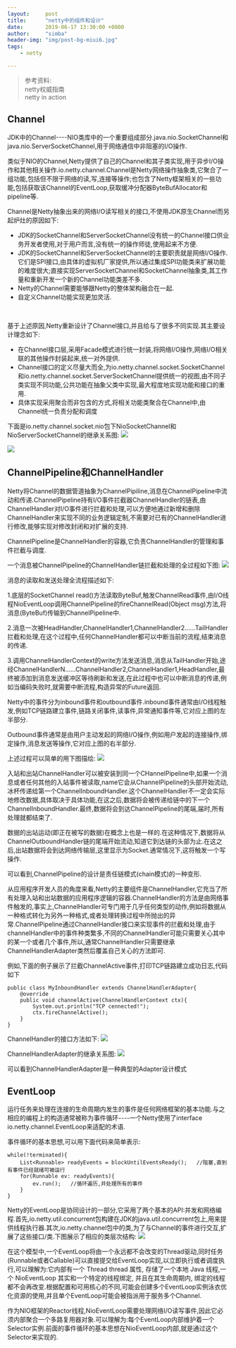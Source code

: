 ```yaml
---
layout:     post
title:      "netty中的组件和设计"
date:       2019-06-17 13:30:00 +0800
author:     "simba"
header-img: "img/post-bg-miui6.jpg"
tags:
    - netty

---
```


> 参考资料:<br>
netty权威指南<br>
netty in action

##	Channel
JDK中的Channel----NIO类库中的一个重要组成部分.java.nio.SocketChannel和java.nio.ServerSocketChannel,用于网络通信中非阻塞的I/O操作.<br>

类似于NIO的Channel,Netty提供了自己的Channel和其子类实现,用于异步I/O操作和其他相关操作.io.netty.channel.Channel是Netty网络操作抽象类,它聚合了一组功能,包括但不限于网络的读,写,连接等操作;也包含了Netty框架相关的一些功能,包括获取该Channel的EventLoop,获取缓冲分配器ByteBufAllocator和pipeline等.<br>

Channel是Netty抽象出来的网络I/O读写相关的接口,不使用JDK原生Channel而另起炉灶的原因如下:
*	JDK的SocketChannel和ServerSocketChannel没有统一的Channel接口供业务开发者使用,对于用户而言,没有统一的操作师徒,使用起来不方便.
*	JDK的SocketChannel和ServerSocketChannel的主要职责就是网络I/O操作.它们是SPI接口,由具体的虚拟机厂家提供,所以通过集成SPI功能类来扩展功能的难度很大;直接实现ServerSocketChannel和SocketChannel抽象类,其工作量和重新开发一个新的Channel功能类差不多.
*	Netty的Channel需要能够跟Netty的整体架构融合在一起.
*	自定义Channel功能实现更加灵活.
<br>

基于上述原因,Netty重新设计了Channel接口,并且给与了很多不同实现.其主要设计理念如下:
*	在Channel接口层,采用Facade模式进行统一封装,将网络I/O操作,网络I/O相关联的其他操作封装起来,统一对外提供.
*	Channel接口的定义尽量大而全,为io.netty.channel.socket.SocketChannel和io.netty.channel.socket.ServerSocketChannel提供统一的视图,由不同子类实现不同功能,公共功能在抽象父类中实现,最大程度地实现功能和接口的重用.
*	具体实现采用聚合而非包含的方式,将相关功能类聚合在Channel中,由Channel统一负责分配和调度

下面是io.netty.channel.socket.nio包下NioSocketChannel和NioServerSocketChannel的继承关系图:
![](https://s2.ax1x.com/2019/07/05/ZdOgjf.png)

![](https://s2.ax1x.com/2019/07/05/ZdOWDS.png)


##	ChannelPipeline和ChannelHandler
Netty将Channel的数据管道抽象为ChannelPipiline,消息在ChannelPipeline中流动和传递.ChannelPipeline持有I/O事件拦截器ChannelHandler的链表,由ChannelHandler对I/O事件进行拦截和处理,可以方便地通过新增和删除ChannelHandler来实现不同的业务逻辑定制,不需要对已有的ChannelHandler进行修改,能够实现对修改封闭和对扩展的支持.<br>

ChannelPipeline是ChannelHandler的容器,它负责ChannelHandler的管理和事件拦截与调度.<br>

一个消息被ChannelPipeline的ChannelHandler链拦截和处理的全过程如下图:
![](https://s2.ax1x.com/2019/07/05/ZdOnXT.png)

消息的读取和发送处理全流程描述如下:<br>

1.底层的SocketChannel read()方法读取ByteBuf,触发ChannelRead事件,由I/O线程NioEventLoop调用ChannelPipeline的fireChannelRead(Object msg)方法,将消息(ByteBuf)传输到ChannelPipeline中.<br>

2.消息一次被HeadHandler,ChannelHandler1,ChannelHandler2......TailHandler拦截和处理,在这个过程中,任何ChannelHandler都可以中断当前的流程,结束消息的传递.<br>

3.调用ChannelHandlerContext的write方法发送消息,消息从TailHandler开始,途经ChannelHandlerN......ChannelHandler2,ChannelHandler1,HeadHandler,最终被添加到消息发送缓冲区等待刷新和发送,在此过程中也可以中断消息的传递,例如当编码失败时,就需要中断流程,构造异常的Future返回.<br>


Netty中的事件分为inbound事件和outbound事件.inbound事件通常由I/O线程触发,例如TCP链路建立事件,链路关闭事件,读事件,异常通知事件等,它对应上图的左半部分.<br>

Outbound事件通常是由用户主动发起的网络I/O操作,例如用户发起的连接操作,绑定操作,消息发送等操作,它对应上图的右半部分.<br>

上述过程可以简单的用下图描绘:
![](https://s2.ax1x.com/2019/07/05/ZdXDqU.png)

入站和出站ChannelHandler可以被安装到同一个CHannelPipeline中,如果一个消息或者任何其他的入站事件被读取,name它会从ChannelPipeline的头部开始流动,冰杯传递给第一个ChannelInboundHandler.这个ChannelHandler不一定会实际地修改数据,具体取决于具体功能,在这之后,数据将会被传递给链中的下一个ChannelInboundHandler.最终,数据将会到达ChannelPipeline的尾端,届时,所有处理就都结束了.<br>

数据的出站运动(即正在被写的数据)在概念上也是一样的.在这种情况下,数据将从ChannelOutboundHandler链的尾端开始流动,知道它到达链的头部为止.在这之后,出站数据将会到达网络传输层,这里显示为Socket.通常情况下,这将触发一个写操作.<br>

可以看到,ChannelPipeline的设计是责任链模式(chain模式)的一种变形.


从应用程序开发人员的角度来看,Netty的主要组件是ChannelHandler,它充当了所有处理入站和出站数据的应用程序逻辑的容器.ChannelHandler的方法是由网络事件触发的,事实上,ChannelHandler可专门用于几乎任何类型的动作,例如将数据从一种格式转化为另外一种格式,或者处理转换过程中所抛出的异常.ChannelPipeline通过ChannelHandler接口来实现事件的拦截和处理,由于channelHandler中的事件种类繁多,不同的ChannelHandler可能只需要关心其中的某一个或者几个事件,所以,通常ChannelHandler只需要继承ChannelHandlerAdapter类然后覆盖自己关心的方法即可.<br>

例如,下面的例子展示了拦截ChannelActive事件,打印TCP链路建立成功日志,代码如下
```
public class MyInboundHandler extends ChannelHandlerAdapter{
	@override
	public void channelActive(ChannelHandlerContext ctx){
		System.out.println("TCP cennected!");
		ctx.fireChannelActive();
	}
}
```

ChannelHandler的接口方法如下:
![](https://s2.ax1x.com/2019/07/05/Zdx2Gj.png)

ChannelHandlerAdapter的继承关系图:
![](https://s2.ax1x.com/2019/07/05/ZdxhMq.png)

可以看到ChannelHandlerAdapter是一种典型的Adapter设计模式<br>


##	EventLoop
运行任务来处理在连接的生命周期内发生的事件是任何网络框架的基本功能.与之相应的编程上的构造通常被称为事件循环----一个Netty使用了interface io.netty.channel.EventLoop来适配的术语.<br>

事件循环的基本思想,可以用下面代码来简单表示:
```
while(!terminated){
	List<Runnable> readyEvents = blockUntilEventsReady();	//阻塞,直到有事件已经就绪可被运行
	for(Runnable ev: readyEvents){
		ev.run();	//循环遍历,并处理所有的事件
	}
}
```

Netty的EventLoop是协同设计的一部分,它采用了两个基本的API:并发和网络编程.首先,io.netty.util.concurrent包构建在JDK的java.util.concurrent包上,用来提供线程执行器.其次,io.netty.channel包中的类,为了与Channel的事件进行交互,扩展了这些接口/类.下图展示了相应的类层次结构:
![](https://s2.ax1x.com/2019/07/06/Z0p6N8.png)

在这个模型中,一个EventLoop将由一个永远都不会改变的Thread驱动,同时任务(Runnable或者Callable)可以直接提交给EventLoop实现,以立即执行或者调度执行,可以理解为:它内部有一个 Thread thread 属性, 存储了一个本地 Java 线程,一个 NioEventLoop 其实和一个特定的线程绑定, 并且在其生命周期内, 绑定的线程都不会再改变.根据配置和可用核心的不同,可能会创建多个EventLoop实例泳衣优化资源的使用,并且单个EventLoop可能会被指派用于服务多个Channel.<br>

作为NIO框架的Reactor线程,NioEventLoop需要处理网络I/O读写事件,因此它必须内部聚合一个多路复用器对象.可以理解为:每个EventLoop内部维护着一个Selector实例.前面的事件循环的基本思想在NioEventLoop内部,就是通过这个Selector来实现的.